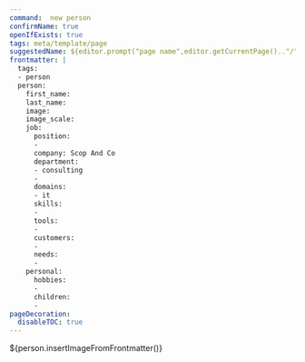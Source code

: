 ```yaml
---
command:  new person
confirmName: true
openIfExists: true
tags: meta/template/page
suggestedName: ${editor.prompt("page name",editor.getCurrentPage().."/")}
frontmatter: |
  tags: 
  - person
  person:
    first_name:   
    last_name: 
    image: 
    image_scale:
    job:
      position: 
      - 
      company: Scop And Co
      department: 
      - consulting
      - 
      domains: 
      - it   
      skills:
      - 
      tools:
      - 
      customers:
      - 
      needs:
      - 
    personal:
      hobbies:
      - 
      children:
      - 
pageDecoration:
  disableTOC: true
---
```

${person.insertImageFromFrontmatter()}
